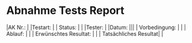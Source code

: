 # Abnahme Tests Report

|AK Nr.: | |Testart: |  | Status: | |
|Tester: | |Datum: |||
| Vorbedingung: |   |
| Ablauf: | |
| Erwünschtes Resultat: |  |
| Tatsächliches Resultat|  |

